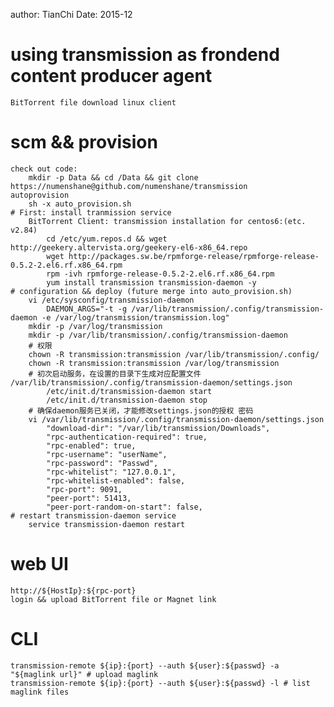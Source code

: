 author: TianChi Date: 2015-12
# using transmission as frondend content producer agent
    BitTorrent file download linux client

# scm && provision
    check out code: 
        mkdir -p Data && cd /Data && git clone https://numenshane@github.com/numenshane/transmission
    autoprovision
        sh -x auto_provision.sh
    # First: install tranmission service 
        BitTorrent Client: transmission installation for centos6:(etc. v2.84) 
            cd /etc/yum.repos.d && wget http://geekery.altervista.org/geekery-el6-x86_64.repo
            wget http://packages.sw.be/rpmforge-release/rpmforge-release-0.5.2-2.el6.rf.x86_64.rpm
            rpm -ivh rpmforge-release-0.5.2-2.el6.rf.x86_64.rpm
            yum install transmission transmission-daemon -y
    # configuration && deploy (future merge into auto_provision.sh)
        vi /etc/sysconfig/transmission-daemon
            DAEMON_ARGS="-t -g /var/lib/transmission/.config/transmission-daemon -e /var/log/transmission/transmission.log" 
        mkdir -p /var/log/transmission
        mkdir -p /var/lib/transmission/.config/transmission-daemon
        # 权限
        chown -R transmission:transmission /var/lib/transmission/.config/  
        chown -R transmission:transmission /var/log/transmission
        # 初次启动服务，在设置的目录下生成对应配置文件 /var/lib/transmission/.config/transmission-daemon/settings.json 
            /etc/init.d/transmission-daemon start
            /etc/init.d/transmission-daemon stop
        # 确保daemon服务已关闭，才能修改settings.json的授权 密码
        vi /var/lib/transmission/.config/transmission-daemon/settings.json
            "download-dir": "/var/lib/transmission/Downloads", 
            "rpc-authentication-required": true,
            "rpc-enabled": true,
            "rpc-username": "userName",
            "rpc-password": "Passwd",
            "rpc-whitelist": "127.0.0.1",
            "rpc-whitelist-enabled": false, 
            "rpc-port": 9091,
            "peer-port": 51413,
            "peer-port-random-on-start": false,
    # restart transmission-daemon service
        service transmission-daemon restart

# web UI
    http://${HostIp}:${rpc-port}
    login && upload BitTorrent file or Magnet link
# CLI
    transmission-remote ${ip}:{port} --auth ${user}:${passwd} -a "${maglink url}" # upload maglink
    transmission-remote ${ip}:{port} --auth ${user}:${passwd} -l # list maglink files
    
